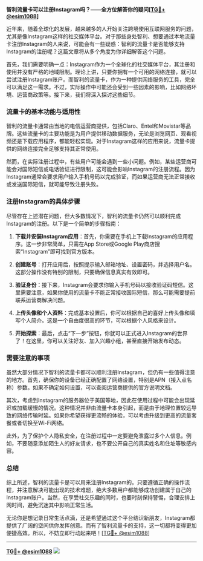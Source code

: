 **智利流量卡可以注册Instagram吗？——全方位解答你的疑问[[TG💪+ @esim1088](https://t.me/s/esim1088)]**

近年来，随着全球化的发展，越来越多的人开始关注跨境使用互联网服务的问题，尤其是像Instagram这样的社交媒体平台。对于那些身处智利、想要通过本地流量卡注册Instagram的人来说，可能会有一些疑惑：智利的流量卡是否能够支持Instagram的注册呢？这篇文章将从多个角度为你详细解答这个问题。

首先，我们需要明确一点：Instagram作为一个全球化的社交媒体平台，其注册和使用并没有严格的地域限制。理论上讲，只要你拥有一个可用的网络连接，就可以尝试注册Instagram账户。而智利的流量卡，作为一种提供网络服务的工具，完全可以满足这一需求。不过，实际操作中可能还会受到一些因素的影响，比如网络环境、运营商政策等。接下来，我们将深入探讨这些细节。

### 流量卡的基本功能与适用性

智利的流量卡通常由当地的电信运营商提供，包括Claro、Entel和Movistar等品牌。这些流量卡的主要功能是为用户提供移动数据服务，无论是浏览网页、观看视频还是下载应用程序，都能轻松实现。对于Instagram这样的应用来说，流量卡提供的网络连接完全足够支持其正常使用。

然而，在实际注册过程中，有些用户可能会遇到一些小问题。例如，某些运营商可能会对国际短信或电话验证进行限制，这可能会影响Instagram的注册流程。因为Instagram通常会要求用户输入手机号码以完成验证，而如果运营商无法正常接收或发送国际短信，就可能导致注册失败。

### 注册Instagram的具体步骤

尽管存在上述潜在问题，但大多数情况下，智利的流量卡仍然可以顺利完成Instagram的注册。以下是一个简单的步骤指南：

1. **下载并安装Instagram应用**：首先，你需要在手机上下载Instagram的应用程序。这一步非常简单，只需在App Store或Google Play商店搜索“Instagram”即可找到官方版本。

2. **创建账号**：打开应用后，按照提示输入邮箱地址、设置密码，并选择用户名。这部分操作没有特别的限制，只要确保信息真实有效即可。

3. **验证身份**：接下来，Instagram会要求你输入手机号码以接收验证码短信。这里需要注意，如果你使用的流量卡不能正常接收国际短信，那么可能需要提前联系运营商解决问题。

4. **上传头像和个人资料**：完成基本设置后，你可以根据自己的喜好上传头像和填写个人简介。这是一个自由度很高的环节，可以根据个人风格来设计。

5. **开始探索**：最后，点击“下一步”按钮，你就可以正式进入Instagram的世界了！在这里，你可以关注好友、加入兴趣小组，甚至直接开始发布动态。

### 需要注意的事项

虽然大部分情况下智利的流量卡都可以顺利注册Instagram，但仍有一些值得注意的地方。首先，确保你的设备已经正确配置了网络设置，特别是APN（接入点名称）参数。如果不确定如何设置，可以查阅运营商提供的官方说明文档。

其次，考虑到Instagram的服务器位于美国等地，因此在使用过程中可能会出现延迟或加载缓慢的情况。这种情况并非由流量卡本身引起，而是由于地理位置较远导致的网络传输时延。如果你希望获得更流畅的体验，可以考虑升级到更高的流量套餐或者切换至Wi-Fi网络。

此外，为了保护个人隐私安全，在注册过程中一定要避免泄露过多个人信息。例如，不要随意添加陌生人的好友请求，也不要公开自己的真实姓名和住址等敏感内容。

### 总结

综上所述，智利的流量卡是可以用来注册Instagram的。只要遵循正确的操作流程，并注意解决可能出现的技术难题，绝大多数用户都能够成功创建属于自己的Instagram账户。当然，在享受社交乐趣的同时，也要时刻保持警惕，合理安排上网时间，避免沉迷其中影响正常生活。

无论你是想记录日常生活点滴，还是希望通过这个平台结识新朋友，Instagram都提供了广阔的空间供你发挥创意。而有了智利流量卡的支持，这一切都将变得更加便捷高效。所以，不妨立即行动起来吧！[[TG💪+ @esim1088](https://t.me/s/esim1088)]

---

**[TG💪+ @esim1088](https://t.me/s/esim1088) ![](https://i.postimg.cc/4NQfJmqS/Snipaste-2025-05-13-00-14-12.png)**